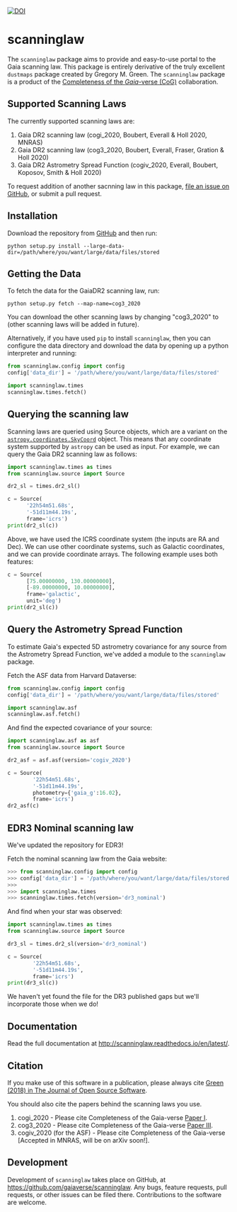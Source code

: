 [![DOI](http://joss.theoj.org/papers/10.21105/joss.00695/status.svg)](https://doi.org/10.21105/joss.00695)

scanninglaw
==================

The ``scanninglaw`` package aims to provide and easy-to-use portal to the Gaia scanning law.
This package is entirely derivative of the truly excellent ``dustmaps`` package created by Gregory M. Green.
The ``scanninglaw`` package is a product of the [Completeness of the *Gaia*-verse (CoG)](https://www.gaiaverse.space/) collaboration.

Supported Scanning Laws
-----------------------------

The currently supported scanning laws are:

1. Gaia DR2 scanning law (cogi_2020, Boubert, Everall & Holl 2020, MNRAS)
2. Gaia DR2 scanning law (cog3_2020, Boubert, Everall, Fraser, Gration & Holl 2020)
2. Gaia DR2 Astrometry Spread Function (cogiv_2020, Everall, Boubert, Koposov, Smith & Holl 2020)

To request addition of another sacnning law in this package, [file an issue on
GitHub](https://github.com/gaiaverse/scanninglaw/issues), or submit a pull request.


Installation
------------

Download the repository from [GitHub](https://github.com/gaiaverse/scanninglaw) and
then run:

    python setup.py install --large-data-dir=/path/where/you/want/large/data/files/stored

<!-- Alternatively, you can use the Python package manager `pip`:

    pip install scanninglaw -->


Getting the Data
----------------

To fetch the data for the GaiaDR2 scanning law, run:

    python setup.py fetch --map-name=cog3_2020

You can download the other scanning laws by changing "cog3_2020" to (other scanning laws will be added in future).

Alternatively, if you have used `pip` to install `scanninglaw`, then you can
configure the data directory and download the data by opening up a python
interpreter and running:

```python
from scanninglaw.config import config
config['data_dir'] = '/path/where/you/want/large/data/files/stored'

import scanninglaw.times
scanninglaw.times.fetch()
```

Querying the scanning law
-----------------

Scanning laws are queried using Source objects, which are a variant on the
[`astropy.coordinates.SkyCoord`](http://docs.astropy.org/en/stable/api/astropy.coordinates.SkyCoord.html#astropy.coordinates.SkyCoord)
object. This means that any coordinate system supported by `astropy` can be
used as input. For example, we can query the Gaia DR2 scanning law as follows:

```python
import scanninglaw.times as times
from scanninglaw.source import Source

dr2_sl = times.dr2_sl()

c = Source(
      '22h54m51.68s',
      '-51d11m44.19s',
      frame='icrs')
print(dr2_sl(c))
```


Above, we have used the ICRS coordinate system (the inputs are RA and Dec). We
can use other coordinate systems, such as Galactic coordinates, and we can
provide coordinate arrays. The following example uses both features:

```python
c = Source(
      [75.00000000, 130.00000000],
      [-89.00000000, 10.00000000],
      frame='galactic',
      unit='deg')
print(dr2_sl(c))
```

Query the Astrometry Spread Function
------------------------------------

To estimate Gaia's expected 5D astrometry covariance for any source from the
Astrometry Spread Function, we've added a module to the ``scanninglaw`` package.

Fetch the ASF data from Harvard Dataverse:

```python
from scanninglaw.config import config
config['data_dir'] = '/path/where/you/want/large/data/files/stored'

import scanninglaw.asf
scanninglaw.asf.fetch()
```

And find the expected covariance of your source:

```python
import scanninglaw.asf as asf
from scanninglaw.source import Source

dr2_asf = asf.asf(version='cogiv_2020')

c = Source(
        '22h54m51.68s',
        '-51d11m44.19s',
        photometry={'gaia_g':16.02},
        frame='icrs')
dr2_asf(c)
```



EDR3 Nominal scanning law
-------------------------

We've updated the repository for EDR3!

Fetch the nominal scanning law from the Gaia website:

```python
>>> from scanninglaw.config import config
>>> config['data_dir'] = '/path/where/you/want/large/data/files/stored'
>>>
>>> import scanninglaw.times
>>> scanninglaw.times.fetch(version='dr3_nominal')
```

And find when your star was observed:

```python
import scanninglaw.times as times
from scanninglaw.source import Source

dr3_sl = times.dr2_sl(version='dr3_nominal')

c = Source(
        '22h54m51.68s',
        '-51d11m44.19s',
        frame='icrs')
print(dr3_sl(c))
```

We haven't yet found the file for the DR3 published gaps but we'll incorporate those when we do!


Documentation
-------------

Read the full documentation at http://scanninglaw.readthedocs.io/en/latest/.


Citation
--------

If you make use of this software in a publication, please always cite
[Green (2018) in The Journal of Open Source Software](https://doi.org/10.21105/joss.00695).

You should also cite the papers behind the scanning laws you use.

1. cogi_2020 - Please cite Completeness of the Gaia-verse [Paper I](https://ui.adsabs.harvard.edu/abs/2020arXiv200414433B/abstract).
2. cog3_2020 - Please cite Completeness of the Gaia-verse [Paper III](https://ui.adsabs.harvard.edu/abs/2020arXiv201110578B/abstract).
3. cogiv_2020 (for the ASF) - Please cite Completeness of the Gaia-verse [Accepted in MNRAS, will be on arXiv soon!].

Development
-----------

Development of `scanninglaw` takes place on GitHub, at
https://github.com/gaiaverse/scanninglaw. Any bugs, feature requests, pull requests,
or other issues can be filed there. Contributions to the software are welcome.
